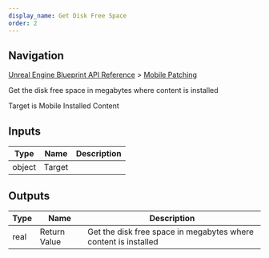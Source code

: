 ```yaml
---
display_name: Get Disk Free Space
order: 2
---
```

## Navigation

[Unreal Engine Blueprint API Reference](https://dev.epicgames.com/documentation/en-us/unreal-engine/BlueprintAPI) > [Mobile Patching](https://dev.epicgames.com/documentation/en-us/unreal-engine/BlueprintAPI/MobilePatching)

Get the disk free space in megabytes where content is installed

Target is Mobile Installed Content

## Inputs

| Type | Name | Description |
| --- | --- | --- |
| object | Target |  |

## Outputs

| Type | Name | Description |
| --- | --- | --- |
| real | Return Value | Get the disk free space in megabytes where content is installed |
